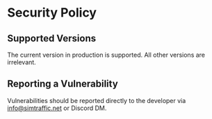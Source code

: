 # Security Policy

## Supported Versions
The current version in production is supported. All other versions are irrelevant.

## Reporting a Vulnerability
Vulnerabilities should be reported directly to the developer via info@simtraffic.net or Discord DM.
